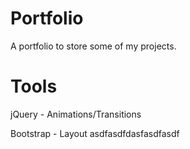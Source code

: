 # Portfolio
A portfolio to store some of my projects.

# Tools
jQuery - Animations/Transitions

Bootstrap - Layout
asdfasdfdasfasdfasdf
